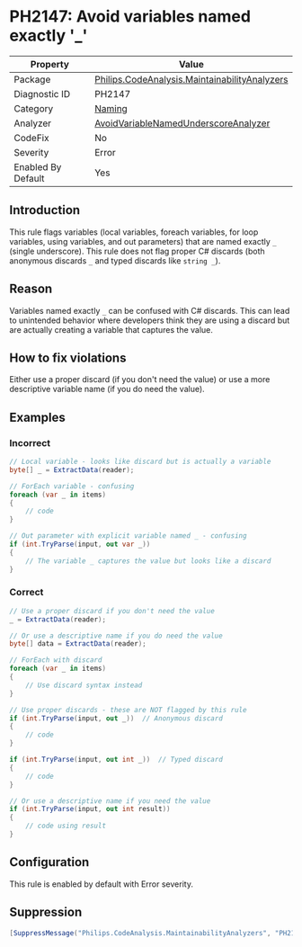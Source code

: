 # PH2147: Avoid variables named exactly '_'

| Property | Value  |
|--|--|
| Package | [Philips.CodeAnalysis.MaintainabilityAnalyzers](https://www.nuget.org/packages/Philips.CodeAnalysis.MaintainabilityAnalyzers) |
| Diagnostic ID | PH2147 |
| Category  | [Naming](../Naming.md) |
| Analyzer | [AvoidVariableNamedUnderscoreAnalyzer](https://github.com/philips-software/roslyn-analyzers/blob/main/Philips.CodeAnalysis.MaintainabilityAnalyzers/Naming/AvoidVariableNamedUnderscoreAnalyzer.cs)
| CodeFix  | No |
| Severity | Error |
| Enabled By Default | Yes |

## Introduction

This rule flags variables (local variables, foreach variables, for loop variables, using variables, and out parameters) that are named exactly `_` (single underscore). This rule does not flag proper C# discards (both anonymous discards `_` and typed discards like `string _`).

## Reason

Variables named exactly `_` can be confused with C# discards. This can lead to unintended behavior where developers think they are using a discard but are actually creating a variable that captures the value.

## How to fix violations

Either use a proper discard (if you don't need the value) or use a more descriptive variable name (if you do need the value).

## Examples

### Incorrect

```csharp
// Local variable - looks like discard but is actually a variable
byte[] _ = ExtractData(reader);

// ForEach variable - confusing
foreach (var _ in items)
{
    // code
}

// Out parameter with explicit variable named _ - confusing
if (int.TryParse(input, out var _))
{
    // The variable _ captures the value but looks like a discard
}
```

### Correct

```csharp
// Use a proper discard if you don't need the value
_ = ExtractData(reader);

// Or use a descriptive name if you do need the value
byte[] data = ExtractData(reader);

// ForEach with discard
foreach (var _ in items)
{
    // Use discard syntax instead
}

// Use proper discards - these are NOT flagged by this rule
if (int.TryParse(input, out _))  // Anonymous discard
{
    // code
}

if (int.TryParse(input, out int _))  // Typed discard
{
    // code
}

// Or use a descriptive name if you need the value
if (int.TryParse(input, out int result))
{
    // code using result
}
```

## Configuration

This rule is enabled by default with Error severity.

## Suppression

```csharp
[SuppressMessage("Philips.CodeAnalysis.MaintainabilityAnalyzers", "PH2147:Avoid variables named exactly '_'", Justification = "Reviewed.")]
```